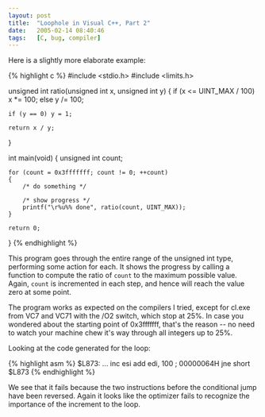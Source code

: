 ```yaml
---
layout: post
title:  "Loophole in Visual C++, Part 2"
date:   2005-02-14 08:40:46
tags:   [C, bug, compiler]
---
```

Here is a slightly more elaborate example:

{% highlight c %}
#include <stdio.h>
#include <limits.h>

unsigned int ratio(unsigned int x, unsigned int y)
{
    if (x <= UINT_MAX / 100) x *= 100; else y /= 100;

    if (y == 0) y = 1;

    return x / y;
}

int main(void)
{
    unsigned int count;

    for (count = 0x3fffffff; count != 0; ++count)
    {
        /* do something */

        /* show progress */
        printf("\r%u%% done", ratio(count, UINT_MAX));
    }

    return 0;
}
{% endhighlight %}

This program goes through the entire range of the unsigned int type,
performing some action for each. It shows the progress by calling a function
to compute the ratio of <code>count</code> to the maximum possible value.
Again, `count` is incremented in each step, and hence will reach the value
zero at some point.

The program works as expected on the compilers I tried, except for cl.exe
from VC7 and VC71 with the /O2 switch, which stop at 25%. In case you wondered
about the starting point of 0x3fffffff, that's the reason -- no need to watch
your machine chew it's way through all integers up to 25%.

Looking at the code generated for the loop:

{% highlight asm %}
$L873:
        ...
        inc    esi
        add    edi, 100                ; 00000064H
        jne    short $L873
{% endhighlight %}

We see that it fails because the two instructions before the conditional jump
have been reversed. Again it looks like the optimizer fails to recognize the
importance of the increment to the loop.

